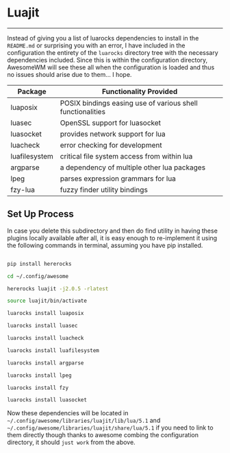 # Luajit
-----

Instead of giving you a list of luarocks dependencies to install in the `README.md` or surprising you with an error, I have included in the configuration the entirety of the `luarocks` directory tree with the necessary dependencies included. Since this is within the configuration directory, AwesomeWM will see these all when the configuration is loaded and thus no issues should arise due to them...  I hope.

| Package       | Functionality Provided                                     |
| ------------- | ---------------------------------------------------------- |
| luaposix      | POSIX bindings easing use of various shell functionalities |
| luasec        | OpenSSL support for luasocket                              |
| luasocket     | provides network support for lua                           |
| luacheck      | error checking for development                             |
| luafilesystem | critical file system access from within lua                |
| argparse      | a dependency of multiple other lua packages                |
| lpeg          | parses expression grammars for lua                         |
| fzy-lua | fuzzy finder utility bindings |

## Set Up Process

In case you delete this subdirectory and then do find utility in having these plugins locally available after all, it is easy enough to re-implement it using the following commands in terminal, assuming you have pip installed.

```bash

pip install hererocks

cd ~/.config/awesome

hererocks luajit -j2.0.5 -rlatest

source luajit/bin/activate

luarocks install luaposix

luarocks install luasec

luarocks install luacheck

luarocks install luafilesystem

luarocks install argparse

luarocks install lpeg

luarocks install fzy

luarocks install luasocket 

```

Now these dependencies will be located in `~/.config/awesome/libraries/luajit/lib/lua/5.1` and `~/.config/awesome/libraries/luajit/share/lua/5.1` if you need to link to them directly though thanks to awesome combing the configuration directory, it should `just work` from the above.
